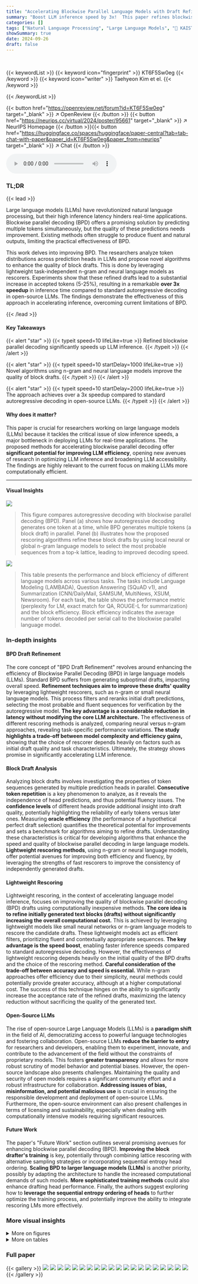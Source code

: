 ```yaml
---
title: "Accelerating Blockwise Parallel Language Models with Draft Refinement"
summary: "Boost LLM inference speed by 3x!  This paper refines blockwise parallel decoding (BPD) by cleverly refining draft predictions, resulting in faster text generation for large language models."
categories: []
tags: ["Natural Language Processing", "Large Language Models", "🏢 KAIST AI",]
showSummary: true
date: 2024-09-26
draft: false
---
```


<br>

{{< keywordList >}}
{{< keyword icon="fingerprint" >}} KT6F5Sw0eg {{< /keyword >}}
{{< keyword icon="writer" >}} Taehyeon Kim et el. {{< /keyword >}}
 
{{< /keywordList >}}

{{< button href="https://openreview.net/forum?id=KT6F5Sw0eg" target="_blank" >}}
↗ OpenReview
{{< /button >}}
{{< button href="https://neurips.cc/virtual/2024/poster/95661" target="_blank" >}}
↗ NeurIPS Homepage
{{< /button >}}{{< button href="https://huggingface.co/spaces/huggingface/paper-central?tab=tab-chat-with-paper&paper_id=KT6F5Sw0eg&paper_from=neurips" target="_blank" >}}
↗ Chat
{{< /button >}}



<audio controls>
    <source src="https://ai-paper-reviewer.com/KT6F5Sw0eg/podcast.wav" type="audio/wav">
    Your browser does not support the audio element.
</audio>


### TL;DR


{{< lead >}}

Large language models (LLMs) have revolutionized natural language processing, but their high inference latency hinders real-time applications.  Blockwise parallel decoding (BPD) offers a promising solution by predicting multiple tokens simultaneously, but the quality of these predictions needs improvement.  Existing methods often struggle to produce fluent and natural outputs, limiting the practical effectiveness of BPD.

This work delves into improving BPD. The researchers analyze token distributions across prediction heads in LLMs and propose novel algorithms to enhance the quality of block drafts. This is done by leveraging lightweight task-independent n-gram and neural language models as rescorers. Experiments show that these refined drafts lead to a substantial increase in accepted tokens (5-25%), resulting in a remarkable **over 3x speedup** in inference time compared to standard autoregressive decoding in open-source LLMs.  The findings demonstrate the effectiveness of this approach in accelerating inference, overcoming current limitations of BPD.

{{< /lead >}}


#### Key Takeaways

{{< alert "star" >}}
{{< typeit speed=10 lifeLike=true >}} Refined blockwise parallel decoding significantly speeds up LLM inference. {{< /typeit >}}
{{< /alert >}}

{{< alert "star" >}}
{{< typeit speed=10 startDelay=1000 lifeLike=true >}} Novel algorithms using n-gram and neural language models improve the quality of block drafts. {{< /typeit >}}
{{< /alert >}}

{{< alert "star" >}}
{{< typeit speed=10 startDelay=2000 lifeLike=true >}} The approach achieves over a 3x speedup compared to standard autoregressive decoding in open-source LLMs. {{< /typeit >}}
{{< /alert >}}

#### Why does it matter?
This paper is crucial for researchers working on large language models (LLMs) because it tackles the critical issue of slow inference speeds, a major bottleneck in deploying LLMs for real-time applications.  The proposed methods for accelerating blockwise parallel decoding offer **significant potential for improving LLM efficiency**, opening new avenues of research in optimizing LLM inference and broadening LLM accessibility.  The findings are highly relevant to the current focus on making LLMs more computationally efficient.

------
#### Visual Insights



![](https://ai-paper-reviewer.com/KT6F5Sw0eg/figures_1_1.jpg)

> This figure compares autoregressive decoding with blockwise parallel decoding (BPD).  Panel (a) shows how autoregressive decoding generates one token at a time, while BPD generates multiple tokens (a block draft) in parallel.  Panel (b) illustrates how the proposed rescoring algorithms refine these block drafts by using local neural or global n-gram language models to select the most probable sequences from a top-k lattice, leading to improved decoding speed.





![](https://ai-paper-reviewer.com/KT6F5Sw0eg/tables_3_1.jpg)

> This table presents the performance and block efficiency of different language models across various tasks. The tasks include Language Modeling (LAMBADA), Question Answering (SQuAD v1), and Summarization (CNN/DailyMail, SAMSUM, MultiNews, XSUM, Newsroom). For each task, the table shows the performance metric (perplexity for LM, exact match for QA, ROUGE-L for summarization) and the block efficiency. Block efficiency indicates the average number of tokens decoded per serial call to the blockwise parallel language model.





### In-depth insights


#### BPD Draft Refinement
The core concept of "BPD Draft Refinement" revolves around enhancing the efficiency of Blockwise Parallel Decoding (BPD) in large language models (LLMs).  Standard BPD suffers from generating suboptimal drafts, impacting overall speed.  **Refinement techniques aim to improve these drafts' quality** by leveraging lightweight rescorers, such as n-gram or small neural language models. This process filters and reranks initial draft predictions, selecting the most probable and fluent sequences for verification by the autoregressive model. **The key advantage is a considerable reduction in latency without modifying the core LLM architecture.** The effectiveness of different rescoring methods is analyzed, comparing neural versus n-gram approaches, revealing task-specific performance variations.  **The study highlights a trade-off between model complexity and efficiency gains,** showing that the choice of rescorer depends heavily on factors such as initial draft quality and task characteristics. Ultimately, the strategy shows promise in significantly accelerating LLM inference.

#### Block Draft Analysis
Analyzing block drafts involves investigating the properties of token sequences generated by multiple prediction heads in parallel.  **Consecutive token repetition** is a key phenomenon to analyze, as it reveals the independence of head predictions, and thus potential fluency issues.  The **confidence levels** of different heads provide additional insight into draft quality, potentially highlighting the reliability of early tokens versus later ones.  Measuring **oracle efficiency** (the performance of a hypothetical perfect draft selection) quantifies the theoretical potential for improvements and sets a benchmark for algorithms aiming to refine drafts.  Understanding these characteristics is critical for developing algorithms that enhance the speed and quality of blockwise parallel decoding in large language models. **Lightweight rescoring methods**, using n-gram or neural language models, offer potential avenues for improving both efficiency and fluency, by leveraging the strengths of fast rescorers to improve the consistency of independently generated drafts.

#### Lightweight Rescoring
Lightweight rescoring, in the context of accelerating language model inference, focuses on improving the quality of blockwise parallel decoding (BPD) drafts using computationally inexpensive methods.  **The core idea is to refine initially generated text blocks (drafts) without significantly increasing the overall computational cost.** This is achieved by leveraging lightweight models like small neural networks or n-gram language models to rescore the candidate drafts.  These lightweight models act as efficient filters, prioritizing fluent and contextually appropriate sequences.  **The key advantage is the speed boost**, enabling faster inference speeds compared to standard autoregressive decoding.  However, the effectiveness of lightweight rescoring depends heavily on the initial quality of the BPD drafts and the choice of the rescoring method.  **Careful consideration of the trade-off between accuracy and speed is essential.**  While n-gram approaches offer efficiency due to their simplicity, neural methods could potentially provide greater accuracy, although at a higher computational cost. The success of this technique hinges on the ability to significantly increase the acceptance rate of the refined drafts, maximizing the latency reduction without sacrificing the quality of the generated text.

#### Open-Source LLMs
The rise of open-source Large Language Models (LLMs) is a **paradigm shift** in the field of AI, democratizing access to powerful language technologies and fostering collaboration.  Open-source LLMs **reduce the barrier to entry** for researchers and developers, enabling them to experiment, innovate, and contribute to the advancement of the field without the constraints of proprietary models. This fosters **greater transparency** and allows for more robust scrutiny of model behavior and potential biases.  However, the open-source landscape also presents challenges.  Maintaining the quality and security of open models requires a significant community effort and a robust infrastructure for collaboration.  **Addressing issues of bias, misinformation, and potential malicious use** is crucial in ensuring the responsible development and deployment of open-source LLMs.  Furthermore, the open-source environment can also present challenges in terms of licensing and sustainability, especially when dealing with computationally intensive models requiring significant resources.

#### Future Work
The paper's "Future Work" section outlines several promising avenues for enhancing blockwise parallel decoding (BPD).  **Improving the block drafter's training** is key, potentially through combining lattice rescoring with alternative sampling strategies or incorporating sequential entropy head ordering.  **Scaling BPD to larger language models (LLMs)** is another priority, possibly by adapting the architecture to handle the increased computational demands of such models.  **More sophisticated training methods** could also enhance drafting head performance.  Finally, the authors suggest exploring how to **leverage the sequential entropy ordering of heads** to further optimize the training process, and potentially improve the ability to integrate rescoring LMs more effectively.


### More visual insights

<details>
<summary>More on figures
</summary>


![](https://ai-paper-reviewer.com/KT6F5Sw0eg/figures_4_1.jpg)

> This figure shows two plots. Plot (a) shows the distribution of entropy for each prediction head in a blockwise parallel language model on the LAMBADA dataset. The x-axis represents entropy, and the y-axis represents density.  Each line represents a different head, showing how the entropy (uncertainty) changes across heads. Plot (b) shows the correlation between block efficiency (a measure of how quickly the model decodes text) and hmax (the last head where the average entropy increases monotonically).  This demonstrates that the confidence of the prediction heads in blockwise parallel language models correlates with block efficiency.


![](https://ai-paper-reviewer.com/KT6F5Sw0eg/figures_5_1.jpg)

> This figure shows a comparison between autoregressive decoding and blockwise parallel decoding (BPD). (a) illustrates how autoregressive decoding generates tokens sequentially, while BPD predicts multiple tokens simultaneously (block drafts).  (b) demonstrates the authors' proposed rescoring methods which improve BPD by refining block drafts using either neural or n-gram language models. These methods select the most likely token sequences for verification by the base autoregressive language model, leading to faster inference.


![](https://ai-paper-reviewer.com/KT6F5Sw0eg/figures_6_1.jpg)

> This figure displays the potential gains in block efficiency if the best possible sequence (oracle) is selected from a lattice created by combining the k most probable tokens at each head. The plots show that even with a limited number of heads, significant improvements can be achieved by using this oracle selection method.  The improvement varies across tasks, highlighting that some tasks are more conducive to improving efficiency with this approach than others.


![](https://ai-paper-reviewer.com/KT6F5Sw0eg/figures_7_1.jpg)

> This figure shows the potential for improvement in block efficiency by considering the top-k tokens at each head (oracle efficiency). The x-axis represents the value of k (number of top tokens considered), and the y-axis represents the relative improvement in block efficiency compared to the standard approach.  Each sub-plot (a-f) corresponds to a different task (LAMBADA, SQUAD V1, CNN/Daily, SAMSUM, MultiNews, XSUM) demonstrating the varying degree of potential improvement across different tasks. The figure highlights the headroom for improvement in block efficiency that can be achieved by selecting a better set of tokens at each head during decoding.


![](https://ai-paper-reviewer.com/KT6F5Sw0eg/figures_8_1.jpg)

> This figure shows the results of experiments comparing the block efficiency and speedup ratio of different decoding methods on various sub-categories of the MT-Bench dataset using the Vicuna 13B language model.  The methods compared include standard blockwise parallel decoding (BPD), BPD with local neural rescoring, standard Medusa decoding, and Medusa decoding with local neural rescoring. The x-axis represents the different sub-categories of tasks in the MT-Bench dataset, while the y-axis represents either block efficiency or speedup ratio. The figure demonstrates the improvement in both block efficiency and speedup ratio achieved by incorporating local neural rescoring into both BPD and Medusa decoding methods.


![](https://ai-paper-reviewer.com/KT6F5Sw0eg/figures_9_1.jpg)

> This figure shows the results of applying blockwise parallel decoding (BPD) and the proposed rescoring methods to the Vicuna 13B language model.  The left panel (a) presents the block efficiency, which is a metric representing the average number of tokens decoded per serial call to the language model; higher values denote greater efficiency. The right panel (b) displays the speedup ratio relative to standard autoregressive decoding. Both metrics are shown for various sub-categories of the MT-Bench dataset, allowing for a comparison of performance across different task types (e.g., writing, roleplay, reasoning). The figure demonstrates that both BPD and Medusa decoding (an extension of BPD) show significant improvements in efficiency and speedup when using the proposed local rescoring technique. This improvement is consistent across multiple tasks, highlighting the effectiveness of the method.


![](https://ai-paper-reviewer.com/KT6F5Sw0eg/figures_18_1.jpg)

> This figure shows a comparison of block efficiency and speedup ratio between different decoding methods (BPD, BPD with rescoring, Medusa, Medusa with rescoring) on various sub-categories of the MT-Bench dataset using the Vicuna 13B language model.  The x-axis represents different task categories, and the y-axis shows either block efficiency or speedup ratio compared to standard autoregressive decoding.  The results demonstrate the impact of rescoring methods on improving decoding efficiency and speed.


</details>




<details>
<summary>More on tables
</summary>


![](https://ai-paper-reviewer.com/KT6F5Sw0eg/tables_3_2.jpg)
> This table presents the performance of different models on seven tasks: language modeling, question answering, and summarization.  The 'Performance' column indicates how well each model performs on the task, while the 'Block Efficiency' column shows the average number of tokens decoded per serial call to the blockwise parallel Language Model, indicating the potential speedup compared to traditional decoding. Lower block efficiency means higher speedup potential.  The tasks are further divided into subcategories (long vs. short summarization).

![](https://ai-paper-reviewer.com/KT6F5Sw0eg/tables_4_1.jpg)
> This table presents the results of an analysis of consecutive token repetition in block drafts, both before and after applying a 2-gram language model for rescoring. It shows the percentage of consecutive tokens that are identical and the average maximum length of repeated sequences for various tasks and datasets. Lower values indicate less repetition and better draft quality.

![](https://ai-paper-reviewer.com/KT6F5Sw0eg/tables_5_1.jpg)
> This table displays example outputs from blockwise parallel language models (LMs) fine-tuned for different tasks (language modeling, question answering, summarization).  Each row shows the drafts generated by different prediction heads in parallel, indicating how the models simultaneously predict multiple tokens. The 'accepted' tokens (in blue) are those that match the output of the standard autoregressive LM. The 'rejected' tokens (in red) are those which do not match the standard autoregressive LM.  The prompt for each example is in brown. This illustrates how the blockwise parallel decoding process works and the differences in draft quality across different tasks.

![](https://ai-paper-reviewer.com/KT6F5Sw0eg/tables_6_1.jpg)
> This table presents the block efficiency results for different rescoring methods (local rescoring with neural networks, global rescoring with n-gram language models) compared to the baseline BPD method.  The results are shown for various tasks (language modeling, question answering, summarization) and different lattice sizes. The relative improvement over the baseline is shown in parentheses.  Green and red circles indicate whether there was an improvement or not over the baseline.

![](https://ai-paper-reviewer.com/KT6F5Sw0eg/tables_7_1.jpg)
> This table shows the block efficiency results for different rescoring methods on seven tasks using a top-16 lattice.  It compares the baseline blockwise parallel decoding (BPD) method with several rescoring approaches:  local neural rescoring (using different sized models), global n-gram rescoring (using 4-gram language models), and variations on the 16-best draft verification.  The table shows percentage improvement or decrease in block efficiency over the baseline for each method on each task. Green circles indicate improvement while red indicates no improvement or negative improvement. The results highlight that local neural rescoring often provides the best performance, especially when the initial block efficiency was low.

![](https://ai-paper-reviewer.com/KT6F5Sw0eg/tables_9_1.jpg)
> This table presents the block efficiency results for various rescoring methods (local neural and global n-gram) and baselines (BPD, 16-best 0-gram BPD) across multiple tasks (LM, QA, S-SUM, L-SUM).  It shows the relative improvement of each method compared to the standard BPD method, highlighting which methods yield significant gains. Green circles indicate performance improvements, while red circles indicate no improvement.  The results reveal the effectiveness of the different rescoring strategies in enhancing the quality of block drafts and improving decoding speed.

![](https://ai-paper-reviewer.com/KT6F5Sw0eg/tables_9_2.jpg)
> This table compares the speedup ratios achieved by various efficient large language model (LLM) inference methods, including the proposed method, during greedy decoding.  It shows the speedup relative to standard autoregressive decoding across several benchmark datasets (MT-Bench, S-Sum, QA, GSM8K, RAG) and for different model sizes (Vicuna 7B and 13B). The table highlights the consistent speed improvements provided by the local rescoring method, particularly when compared to other methods whose performance is less consistent.

![](https://ai-paper-reviewer.com/KT6F5Sw0eg/tables_15_1.jpg)
> This table lists the architecture hyperparameters for the various transformer-based neural language models used in the paper.  It shows the model size, the number of layers, the embedding dimension, and the hidden dimension for both the blockwise parallel decoder and the autoregressive decoder models of different sizes (1.5B, 32M, 61M, and 94M parameters). These details are crucial for understanding the experimental setup and the computational resources required for the different models.

![](https://ai-paper-reviewer.com/KT6F5Sw0eg/tables_16_1.jpg)
> This table shows the block efficiency for different rescoring models (2-gram and neural-61M) using both C4-trained and in-domain-trained models across six downstream tasks. It compares the block efficiency when using models trained on the general-purpose C4 dataset versus those trained specifically on the target task's dataset. This helps to analyze whether using task-specific rescoring models leads to improved block efficiency compared to using general-purpose models.

![](https://ai-paper-reviewer.com/KT6F5Sw0eg/tables_17_1.jpg)
> This table shows the tuned interpolation weight (alpha) for both neural and n-gram rescoring methods across different datasets.  The weights were tuned to maximize block efficiency on a held-out set of examples before evaluating on the remaining data.  The weights vary widely by dataset, indicating that optimal rescoring strategies depend on the specific characteristics of the dataset.  Lower weights suggest that the base model's predictions were more accurate and require less adjustment, while higher weights indicate that the rescorer makes a larger contribution.

![](https://ai-paper-reviewer.com/KT6F5Sw0eg/tables_18_1.jpg)
> This table presents the block efficiency results for different rescoring methods applied to the top-16 lattice.  The baseline is standard blockwise parallel decoding (BPD).  It shows the relative improvement in block efficiency achieved by using local and global rescoring techniques, compared to the baseline.  Green circles indicate a positive improvement, while red circles indicate no improvement or a negative impact compared to the baseline.

![](https://ai-paper-reviewer.com/KT6F5Sw0eg/tables_18_2.jpg)
> This table presents the performance and block efficiency of different models across seven tasks (language modeling, question answering, and summarization). For each task, it shows the performance metric (perplexity for LM, exact match for QA, ROUGE-L for summarization) and the block efficiency, representing the theoretical speedup compared to standard greedy decoding.

![](https://ai-paper-reviewer.com/KT6F5Sw0eg/tables_19_1.jpg)
> This table compares the hardware utilization of different decoding methods: autoregressive, base BPD, 4-gram BPD, neural-61M BPD, 16-best 0-gram BPD, and 16-best 4-gram BPD.  Metrics include average block efficiency, parameter I/O (in GB), key-value cache I/O (in GB) at different sequence lengths (128, 512, 1024, and 2048), and floating-point operations (FLOPS in trillions). It shows how different methods impact resource usage for decoding.

![](https://ai-paper-reviewer.com/KT6F5Sw0eg/tables_20_1.jpg)
> This table presents the results of experiments evaluating the performance of different language models on various tasks.  The 'Performance' column shows the scores achieved by the models, while the 'Block Efficiency' column indicates the efficiency gains of blockwise parallel decoding (BPD) compared to standard autoregressive decoding for each task.  Block efficiency is a key metric for evaluating the speed improvement offered by BPD, with higher values suggesting greater efficiency gains.

![](https://ai-paper-reviewer.com/KT6F5Sw0eg/tables_20_2.jpg)
> This table presents the results of experiments on seven different tasks: language modeling, extractive question answering, and summarization (both long and short).  For each task, it shows the performance of the fine-tuned model and the block efficiency. Block efficiency measures how many tokens are decoded per serial call to the blockwise parallel LM, representing a speedup compared to standard greedy decoding.  Higher block efficiency indicates faster decoding.

</details>




### Full paper

{{< gallery >}}
<img src="https://ai-paper-reviewer.com/KT6F5Sw0eg/1.png" class="grid-w50 md:grid-w33 xl:grid-w25" />
<img src="https://ai-paper-reviewer.com/KT6F5Sw0eg/2.png" class="grid-w50 md:grid-w33 xl:grid-w25" />
<img src="https://ai-paper-reviewer.com/KT6F5Sw0eg/3.png" class="grid-w50 md:grid-w33 xl:grid-w25" />
<img src="https://ai-paper-reviewer.com/KT6F5Sw0eg/4.png" class="grid-w50 md:grid-w33 xl:grid-w25" />
<img src="https://ai-paper-reviewer.com/KT6F5Sw0eg/5.png" class="grid-w50 md:grid-w33 xl:grid-w25" />
<img src="https://ai-paper-reviewer.com/KT6F5Sw0eg/6.png" class="grid-w50 md:grid-w33 xl:grid-w25" />
<img src="https://ai-paper-reviewer.com/KT6F5Sw0eg/7.png" class="grid-w50 md:grid-w33 xl:grid-w25" />
<img src="https://ai-paper-reviewer.com/KT6F5Sw0eg/8.png" class="grid-w50 md:grid-w33 xl:grid-w25" />
<img src="https://ai-paper-reviewer.com/KT6F5Sw0eg/9.png" class="grid-w50 md:grid-w33 xl:grid-w25" />
<img src="https://ai-paper-reviewer.com/KT6F5Sw0eg/10.png" class="grid-w50 md:grid-w33 xl:grid-w25" />
<img src="https://ai-paper-reviewer.com/KT6F5Sw0eg/11.png" class="grid-w50 md:grid-w33 xl:grid-w25" />
<img src="https://ai-paper-reviewer.com/KT6F5Sw0eg/12.png" class="grid-w50 md:grid-w33 xl:grid-w25" />
<img src="https://ai-paper-reviewer.com/KT6F5Sw0eg/13.png" class="grid-w50 md:grid-w33 xl:grid-w25" />
<img src="https://ai-paper-reviewer.com/KT6F5Sw0eg/14.png" class="grid-w50 md:grid-w33 xl:grid-w25" />
<img src="https://ai-paper-reviewer.com/KT6F5Sw0eg/15.png" class="grid-w50 md:grid-w33 xl:grid-w25" />
<img src="https://ai-paper-reviewer.com/KT6F5Sw0eg/16.png" class="grid-w50 md:grid-w33 xl:grid-w25" />
<img src="https://ai-paper-reviewer.com/KT6F5Sw0eg/17.png" class="grid-w50 md:grid-w33 xl:grid-w25" />
<img src="https://ai-paper-reviewer.com/KT6F5Sw0eg/18.png" class="grid-w50 md:grid-w33 xl:grid-w25" />
<img src="https://ai-paper-reviewer.com/KT6F5Sw0eg/19.png" class="grid-w50 md:grid-w33 xl:grid-w25" />
<img src="https://ai-paper-reviewer.com/KT6F5Sw0eg/20.png" class="grid-w50 md:grid-w33 xl:grid-w25" />
{{< /gallery >}}